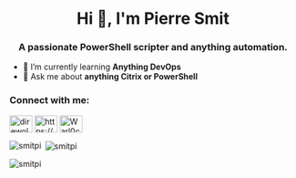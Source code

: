 <h1 align="center">Hi 👋, I'm Pierre Smit</h1>
<h3 align="center">A passionate PowerShell scripter and anything automation.</h3>

- 🌱 I’m currently learning **Anything DevOps**
- 💬 Ask me about **anything Citrix or PowerShell**

<h3 align="left">Connect with me:</h3>
<p align="left">
<a href="https://twitter.com/direwolv3s" target="blank"><img align="center" src="https://raw.githubusercontent.com/rahuldkjain/github-profile-readme-generator/master/src/images/icons/Social/twitter.svg" alt="direwolv3s" height="30" width="40" /></a>
<a href="https://linkedin.com/in/https://www.linkedin.com/in/smitpi" target="blank"><img align="center" src="https://raw.githubusercontent.com/rahuldkjain/github-profile-readme-generator/master/src/images/icons/Social/linked-in-alt.svg" alt="https://www.linkedin.com/in/smitpi" height="30" width="40" /></a>
<a href="https://discord.gg/Warl0ck53#0717" target="blank"><img align="center" src="https://raw.githubusercontent.com/rahuldkjain/github-profile-readme-generator/master/src/images/icons/Social/discord.svg" alt="Warl0ck53#0717" height="30" width="40" /></a>
</p>

<p><img align="left" src="https://github-readme-stats.vercel.app/api/top-langs?username=smitpi&show_icons=true&locale=en&layout=compact" alt="smitpi" /></p>

<p>&nbsp;<img align="center" src="https://github-readme-stats.vercel.app/api?username=smitpi&show_icons=true&locale=en" alt="smitpi" /></p>

<p><img align="center" src="https://github-readme-streak-stats.herokuapp.com/?user=smitpi&" alt="smitpi" /></p>

